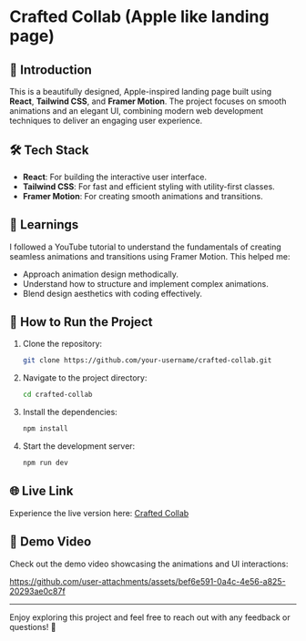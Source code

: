 # Crafted Collab (Apple like landing page)

## 📝 Introduction
This is a beautifully designed, Apple-inspired landing page built using **React**, **Tailwind CSS**, and **Framer Motion**. The project focuses on smooth animations and an elegant UI, combining modern web development techniques to deliver an engaging user experience.

## 🛠️ Tech Stack
- **React**: For building the interactive user interface.
- **Tailwind CSS**: For fast and efficient styling with utility-first classes.
- **Framer Motion**: For creating smooth animations and transitions.

## 🌱 Learnings
I followed a YouTube tutorial to understand the fundamentals of creating seamless animations and transitions using Framer Motion. This helped me:
- Approach animation design methodically.
- Understand how to structure and implement complex animations.
- Blend design aesthetics with coding effectively.

## 🚀 How to Run the Project
1. Clone the repository:
   ```bash
   git clone https://github.com/your-username/crafted-collab.git
   ```
2. Navigate to the project directory:
   ```bash
   cd crafted-collab
   ```
3. Install the dependencies:
   ```bash
   npm install
   ```
4. Start the development server:
   ```bash
   npm run dev
   ```

## 🌐 Live Link
Experience the live version here: [Crafted Collab](https://crafted-collab.vercel.app/)

## 🎥 Demo Video
Check out the demo video showcasing the animations and UI interactions:

https://github.com/user-attachments/assets/bef6e591-0a4c-4e56-a825-20293ae0c87f

---

Enjoy exploring this project and feel free to reach out with any feedback or questions! 🎉
